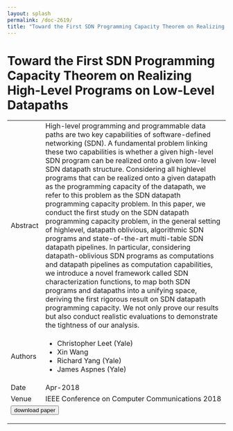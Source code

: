 ```yaml
---
layout: splash
permalink: /doc-2619/
title: "Toward the First SDN Programming Capacity Theorem on Realizing High-Level Programs on Low-Level Datapaths"
---
```


# Toward the First SDN Programming Capacity Theorem on Realizing High-Level Programs on Low-Level Datapaths

<table>
    <tbody>
    <tr>
        <td>Abstract</td>
        <td>High-level programming and programmable data paths are two key capabilities of software-defined networking (SDN). A fundamental problem linking these two capabilities is whether a given high-level SDN program can be realized onto a given low-level SDN datapath structure. Considering all highlevel programs that can be realized onto a given datapath as the programming capacity of the datapath, we refer to this problem as the SDN datapath programming capacity problem. In this paper, we conduct the first study on the SDN datapath programming capacity problem, in the general setting of highlevel, datapath oblivious, algorithmic SDN programs and state-of-the-art multi-table SDN datapath pipelines. In particular, considering datapath-oblivious SDN programs as computations and datapath pipelines as computation capabilities, we introduce a novel framework called SDN characterization functions, to map both SDN programs and datapaths into a unifying space, deriving the first rigorous result on SDN datapath programming capacity. We not only prove our results but also conduct realistic evaluations to demonstrate the tightness of our analysis.</td>
    </tr>
    <tr>
        <td>Authors</td>
        <td>
            <ul>
                <li>Christopher Leet (Yale)</li>
                <li>Xin Wang</li>
                <li>Richard Yang (Yale)</li>
                <li>James Aspnes (Yale)</li>
            </ul>
        </td>
    </tr>
    <tr>
        <td>Date</td>
        <td>Apr-2018</td>
    </tr>
    <tr>
        <td>Venue</td>
        <td>IEEE Conference on Computer Communications 2018</td>
    </tr>
        <tr>
            <td colspan="2">
                <form method="get" action="https://ibm.box.com/v/doc-2619-paper">
                    <button type="submit">download paper</button>
                </form>
            </td>
        </tr>
    </tbody>
</table>
